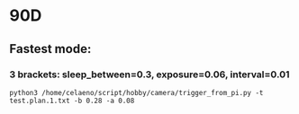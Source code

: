 # 90D
## Fastest mode: 
### 3 brackets: sleep_between=0.3, exposure=0.06, interval=0.01
```
python3 /home/celaeno/script/hobby/camera/trigger_from_pi.py -t test.plan.1.txt -b 0.28 -a 0.08
```
